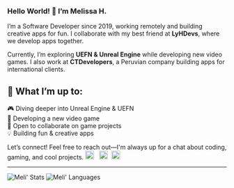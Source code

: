 ### Hello World! 👋 I’m Melissa H. 

I’m a Software Developer since 2019, working remotely and building creative apps for fun. I collaborate with my best friend at **LyHDevs**, where we develop apps together.

Currently, I’m exploring **UEFN & Unreal Engine** while developing new video games. I also work at **CTDevelopers**, a Peruvian company building apps for international clients.  

## 🚀 What I’m up to:  
   🎮 Diving deeper into Unreal Engine & UEFN  
   🔹 Developing a new video game  
   🤝 Open to collaborate on game projects  
   💡 Building fun & creative apps

Let’s connect! Feel free to reach out—I'm always up for a chat about coding, gaming, and cool projects.
<a href="https://www.linkedin.com/in/melissahuertadev/"><img src="https://github.com/piratelicorne/piratelicorne/blob/master/icons/in-24.png" width="20px"></a> &nbsp;
<a href="https://www.youtube.com/channel/UCbTXsfGiE_PU32_krMQeusA"><img src="https://github.com/piratelicorne/piratelicorne/blob/master/icons/yt-24.png" width="20px"></a>&nbsp;
<a href="https://www.twitter.com/melihuertam"><img src="https://github.com/piratelicorne/piratelicorne/blob/master/icons/tw-24.png" width="20px"></a>

----

![Meli' Stats](https://github-readme-stats.vercel.app/api?username=melissahuertadev&show_icons=true&theme=buefy)
![Meli' Languages](https://github-readme-stats.vercel.app/api/top-langs/?username=melissahuertadev&hide=jupyter%20notebook&layout=compact)
